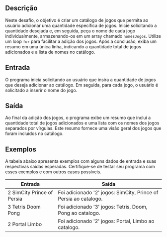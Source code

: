 ## **Descrição**

Neste desafio, o objetivo é criar um catálogo de jogos que permita ao usuário adicionar uma quantidade específica de jogos. Inicie solicitando a quantidade desejada e, em seguida, peça o nome de cada jogo individualmente, armazenando-os em um array chamado `nomesJogos`. Utilize um loop ``for`` para facilitar a adição dos jogos. Após a conclusão, exiba um resumo em uma única linha, indicando a quantidade total de jogos adicionados e a lista de nomes no catálogo.

## **Entrada**

O programa inicia solicitando ao usuário que insira a quantidade de jogos que deseja adicionar ao catálogo. Em seguida, para cada jogo, o usuário é solicitado a inserir o nome do jogo.

## **Saída**

Ao final da adição dos jogos, o programa exibe um resumo que inclui a quantidade total de jogos adicionados e uma lista com os nomes dos jogos separados por vírgulas. Este resumo fornece uma visão geral dos jogos que foram incluídos no catálogo.

## **Exemplos**

A tabela abaixo apresenta exemplos com alguns dados de entrada e suas respectivas saídas esperadas. Certifique-se de testar seu programa com esses exemplos e com outros casos possíveis.

| Entrada | Saída |
| --- | --- |
| 2 SimCity Prince of Persia | Foi adicionado '2' jogos: SimCity, Prince of Persia ao catalogo. |
| 3 Tetris Doom Pong | Foi adicionado '3' jogos: Tetris, Doom, Pong ao catalogo. |
| 2 Portal Limbo | Foi adicionado '2' jogos: Portal, Limbo ao catalogo. |
